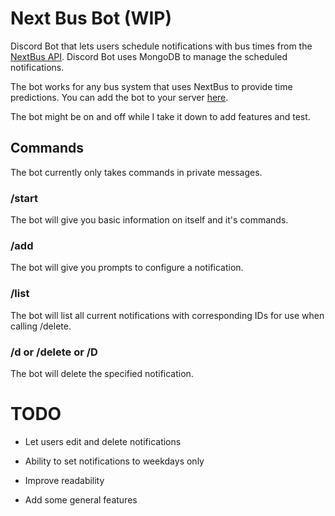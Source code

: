 # Next Bus Bot (WIP)

Discord Bot that lets users schedule notifications with bus times from the [NextBus API](https://gist.github.com/grantland/7cf4097dd9cdf0dfed14). Discord Bot uses MongoDB to manage the scheduled notifications.

The bot works for any bus system that uses NextBus to provide time predictions. You can add the bot to your server [here](https://discordapp.com/oauth2/authorize?client_id=454489707360026626&scope=bot). 

The bot might be on and off while I take it down to add features and test.

## Commands

The bot currently only takes commands in private messages.

### /start
The bot will give you basic information on itself and it's commands.

### /add
The bot will give you prompts to configure a notification.

### /list
The bot will list all current notifications with corresponding IDs for use when calling /delete.

### /d or /delete or /D
The bot will delete the specified notification.

# TODO

- Let users edit and delete notifications

- Ability to set notifications to weekdays only

- Improve readability

- Add some general features
